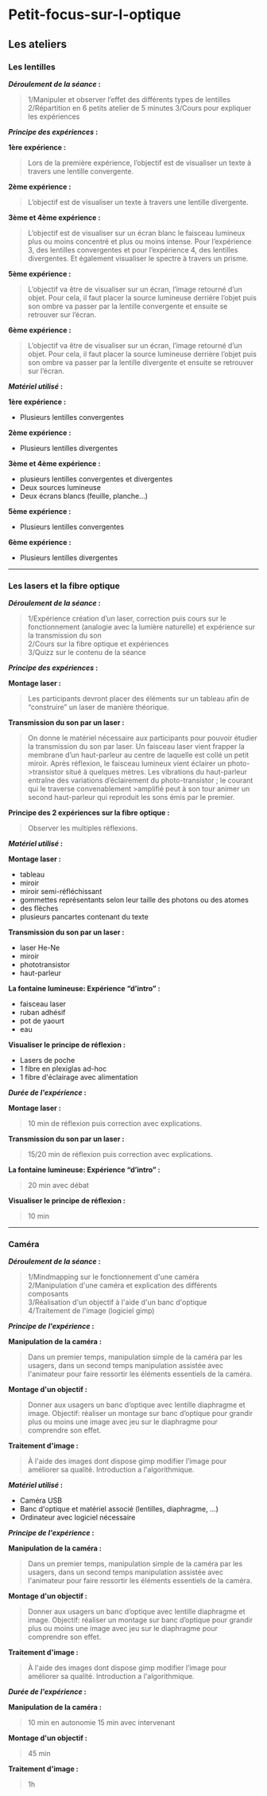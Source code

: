 # Petit-focus-sur-l-optique

## Les ateliers

### Les lentilles

**_Déroulement de la séance_ :**  
>1/Manipuler et observer l’effet des différents types de lentilles
>2/Répartition en 6 petits atelier de 5 minutes
>3/Cours pour expliquer les expériences

**_Principe des expériences_ :** 

**1ère expérience :**
>Lors de la première expérience, l’objectif est de visualiser un texte à travers une lentille convergente.

**2ème expérience :**
>L’objectif est de visualiser un texte à travers une lentille divergente.

**3ème et 4ème expérience :**
>L’objectif est de visualiser sur un écran blanc le faisceau lumineux plus ou moins concentré et plus ou moins intense. Pour l’expérience 3, des lentilles convergentes et pour l’expérience 4, des lentilles divergentes. Et également visualiser le spectre à travers un prisme.

**5ème expérience :**
>L’objectif va être de visualiser sur un écran, l’image retourné d’un objet.  Pour cela, il faut placer la source lumineuse derrière l’objet puis son ombre va passer par la lentille convergente et ensuite se retrouver sur l’écran.

**6ème expérience :**
>L’objectif va être de visualiser sur un écran, l’image retourné d’un objet.  Pour cela, il faut placer la source lumineuse derrière l’objet puis son ombre va passer par la lentille divergente et ensuite se retrouver sur l’écran.


**_Matériel utilisé_ :**

**1ère expérience :**
* Plusieurs lentilles convergentes 

**2ème expérience :**
* Plusieurs lentilles divergentes

**3ème et 4ème expérience :**
* plusieurs lentilles convergentes et divergentes 
* Deux sources lumineuse
* Deux écrans blancs (feuille, planche…)


**5ème expérience :**
* Plusieurs lentilles convergentes 

**6ème expérience :**
* Plusieurs lentilles divergentes


*********************

### Les lasers et la fibre optique

**_Déroulement de la séance_ :**  
>1/Expérience création d’un laser, correction puis cours sur le fonctionnement (analogie avec la lumière naturelle) et expérience sur la transmission du son  
>2/Cours sur la fibre optique et expériences  
>3/Quizz sur le contenu de la séance  


**_Principe des expériences_ :**  

**Montage laser :**
>Les participants devront placer des éléments sur un tableau afin de “construire” un laser de manière théorique.

**Transmission du son par un laser :**
>On donne le matériel nécessaire aux participants pour pouvoir étudier la transmission du son par laser. 
>Un faisceau laser vient frapper la membrane d’un haut-parleur au centre de laquelle est collé un petit miroir. Après réflexion, le faisceau lumineux vient éclairer un photo->transistor situé à quelques mètres. Les vibrations du haut-parleur entraîne des variations d’éclairement du photo-transistor ; le courant qui le traverse convenablement >amplifié peut à son tour animer un second haut-parleur qui reproduit les sons émis par le premier.

**Principe des 2 expériences sur la fibre optique :**
>Observer les multiples réflexions.


**_Matériel utilisé_ :**  

**Montage laser :**    
* tableau  
* miroir  
* miroir semi-réfléchissant  
* gommettes représentants selon leur taille des photons ou des atomes  
* des flèches  
* plusieurs pancartes contenant du texte

**Transmission du son par un laser :**
* laser He-Ne
* miroir
* phototransistor
* haut-parleur

**La fontaine lumineuse: Expérience “d’intro” :**
* faisceau laser
* ruban adhésif
* pot de yaourt
* eau

**Visualiser le principe de réflexion :**
* Lasers de poche
* 1 fibre en plexiglas ad-hoc
* 1 fibre d'éclairage avec alimentation


**_Durée de l'expérience_ :**  

**Montage laser :**  
>10 min de réflexion puis correction avec explications.

**Transmission du son par un laser :**
>15/20 min de réflexion puis correction avec explications.

**La fontaine lumineuse: Expérience “d’intro” :**
> 20 min avec débat

**Visualiser le principe de réflexion :**
> 10 min


*********************

### Caméra

**_Déroulement de la séance_ :**  
>1/Mindmapping sur le fonctionnement d'une caméra  
>2/Manipulation d'une caméra et explication des différents composants  
>3/Réalisation d'un objectif à l'aide d'un banc d'optique  
>4/Traitement de l'image (logiciel gimp)    


**_Principe de l'expérience_ :**

**Manipulation de la caméra :**
>Dans un premier temps, manipulation simple de la caméra par les usagers, dans un second temps manipulation assistée avec l'animateur pour faire ressortir les éléments essentiels de la caméra.

**Montage d'un objectif :**
>Donner aux usagers un banc d’optique avec lentille diaphragme et image. Objectif: réaliser un montage sur banc d’optique pour grandir plus ou moins une image avec jeu sur le diaphragme pour comprendre son effet.

**Traitement d'image :**
>À l'aide des images dont dispose gimp modifier l’image pour améliorer sa qualité. Introduction a l'algorithmique.


**_Matériel utilisé_ :**  
* Caméra USB  
* Banc d'optique et matériel associé (lentilles, diaphragme, ...)  
* Ordinateur avec logiciel nécessaire  


**_Principe de l'expérience_ :**

**Manipulation de la caméra :**
>Dans un premier temps, manipulation simple de la caméra par les usagers, dans un second temps manipulation assistée avec l'animateur pour faire ressortir les éléments essentiels de la caméra.

**Montage d'un objectif :**
>Donner aux usagers un banc d’optique avec lentille diaphragme et image. Objectif: réaliser un montage sur banc d’optique pour grandir plus ou moins une image avec jeu sur le diaphragme pour comprendre son effet.

**Traitement d'image :**
>À l'aide des images dont dispose gimp modifier l’image pour améliorer sa qualité. Introduction a l'algorithmique.


**_Durée de l'expérience_ :**  

**Manipulation de la caméra :**
>10 min en autonomie 15 min avec intervenant

**Montage d'un objectif :**
>45 min

**Traitement d'image :**
>1h
